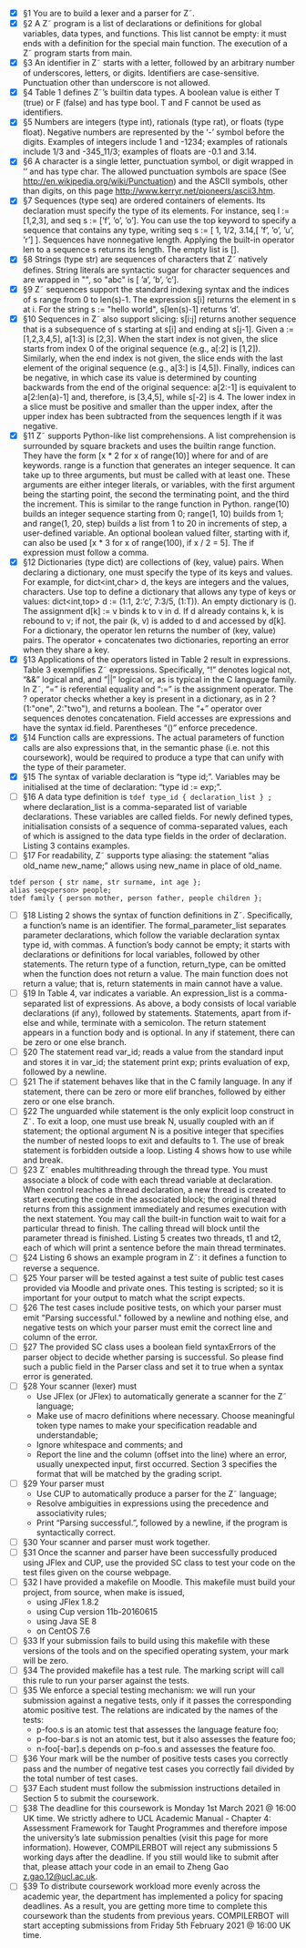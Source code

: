  - [x] §1 You are to build a lexer and a parser for Z˜.
 - [x] §2 A Z˜ program is a list of declarations or definitions for global variables, data types, and functions. This list cannot be empty: it must ends with a definition for the special main function. The execution of a Z˜ program starts from main.
 - [x] §3 An identifier in Z˜ starts with a letter, followed by an arbitrary number of underscores, letters, or digits. Identifiers are case-sensitive. Punctuation other than underscore is not allowed.
 - [x] §4 Table 1 defines Z˜’s builtin data types. A boolean value is either T (true) or F (false) and has type bool. T and F cannot be used as identifiers.
 - [x] §5 Numbers are integers (type int), rationals (type rat), or floats (type float). Negative numbers are represented by the ‘-’ symbol before the digits. Examples of integers include 1 and -1234; examples of rationals include 1/3 and -345_11/3; examples of floats are -0.1 and 3.14.
 - [x] §6 A character is a single letter, punctuation symbol, or digit wrapped in ’’ and has type char. The allowed punctuation symbols are space (See http://en.wikipedia.org/wiki/Punctuation) and the ASCII symbols, other than digits, on this page http://www.kerryr.net/pioneers/ascii3.htm.
 - [x] §7 Sequences (type seq) are ordered containers of elements. Its declaration must specify the type of its elements. For instance, seq<int> l := [1,2,3], and seq<char> s := [’f’, ’o’, ’o’]. You can use the top keyword to specify a sequence that contains any type, writing seq<top> s := [ 1, 1/2, 3.14,[ ’f’, ’o’, ’u’, ’r’] ]. Sequences have nonnegative length. Applying the built-in operator len to a sequence s returns its length. The empty list is [].
 - [x] §8 Strings (type str) are sequences of characters that Z˜ natively defines. String literals are syntactic sugar for character sequences and are wrapped in "", so "abc" is [ ’a’, ’b’, ’c’].
 - [x] §9 Z˜ sequences support the standard indexing syntax and the indices of s range from 0 to len(s)-1. The expression s[i] returns the element in s at i. For the string s := "hello world", s[len(s)-1] returns ‘d’.
 - [x] §10 Sequences in Z˜ also support slicing: s[i:j] returns another sequence that is a subsequence of s starting at s[i] and ending at s[j-1]. Given a := [1,2,3,4,5], a[1:3] is [2,3]. When the start index is not given, the slice starts from index 0 of the original sequence (e.g., a[:2] is [1,2]). Similarly, when the end index is not given, the slice ends with the last element of the original sequence (e.g., a[3:] is [4,5]). Finally, indices can be negative, in which case its value is determined by counting backwards from the end of the original sequence: a[2:-1] is equivalent to a[2:len(a)-1] and, therefore, is [3,4,5], while s[-2] is 4. The lower index in a slice must be positive and smaller than the upper index, after the upper index has been subtracted from the sequences length if it was negative.
 - [x] §11 Z˜ supports Python-like list comprehensions. A list comprehension is surrounded by square brackets and uses the builtin range function. They have the form [x * 2 for x of range(10)] where for and of are keywords. range is a function that generates an integer sequence. It can take up to three arguments, but must be called with at least one. These arguments are either integer literals, or variables, with the first argument being the starting point, the second the terminating point, and the third the increment. This is similar to the range function in Python. range(10) builds an integer sequence starting from 0; range(1, 10) builds from 1; and range(1, 20, step) builds a list from 1 to 20 in increments of step, a user-defined variable. An optional boolean valued filter, starting with if, can also be used [x * 3 for x of range(100), if x / 2 = 5]. The if expression must follow a comma.
 - [x] §12 Dictionaries (type dict) are collections of (key, value) pairs. When declaring a dictionary, one must specify the type of its keys and values. For example, for dict<int,char> d, the keys are integers and the values, characters. Use top to define a dictionary that allows any type of keys or values: dict<int,top> d := (1:1, 2:’c’, 7:3/5, (1:T)). An empty dictionary is (). The assignment d[k] := v binds k to v in d. If d already contains k, k is rebound to v; if not, the pair (k, v) is added to d and accessed by d[k]. For a dictionary, the operator len returns the number of (key, value) pairs. The operator + concatenates two dictionaries, reporting an error when they share a key.
 - [x] §13 Applications of the operators listed in Table 2 result in expressions. Table 3 exemplifies Z˜ expressions. Specifically, “!” denotes logical not, “&&” logical and, and “||” logical or, as is typical in the C language family. In Z˜, “=” is referential equality and “:=” is the assignment operator. The ? operator checks whether a key is present in a dictionary, as in 2 ? (1:"one", 2:"two"), and returns a boolean. The “+” operator over sequences denotes concatenation. Field accesses are expressions and have the syntax id.field. Parentheses “()” enforce precedence.
 - [x] §14 Function calls are expressions. The actual parameters of function calls are also expressions that, in the semantic phase (i.e. not this coursework), would be required to produce a type that can unify with the type of their parameter.
 - [x] §15 The syntax of variable declaration is “type id;”. Variables may be initialised at the time of declaration: “type id := exp;”.
 - [ ] §16 A data type definition is `tdef type_id { declaration_list } ;` where declaration_list is a comma-separated list of variable declarations. These variables are called fields. For newly defined types, initialisation consists of a sequence of comma-separated values, each of which is assigned to the data type fields in the order of declaration. Listing 3 contains examples.
 - [ ] §17 For readability, Z˜ supports type aliasing: the statement “alias old_name new_name;” allows using new_name in place of old_name.
```
tdef person { str name, str surname, int age };
alias seq<person> people;
tdef family { person mother, person father, people children };
```
 - [ ] §18 Listing 2 shows the syntax of function definitions in Z˜. Specifically, a function’s name is an identifier. The formal_parameter_list separates parameter declarations, which follow the variable declaration syntax type id, with commas. A function’s body cannot be empty; it starts with declarations or definitions for local variables, followed by other statements. The return type of a function, return_type, can be omitted when the function does not return a value. The main function does not return a value; that is, return statements in main cannot have a value.
 - [ ] §19 In Table 4, var indicates a variable. An expression_list is a comma-separated list of expressions. As above, a body consists of local variable declarations (if any), followed by statements. Statements, apart from if-else and while, terminate with a semicolon. The return statement appears in a function body and is optional. In any if statement, there can be zero or one else branch.
 - [ ] §20 The statement read var_id; reads a value from the standard input and stores it in var_id; the statement
print exp; prints evaluation of exp, followed by a newline.
 - [ ] §21 The if statement behaves like that in the C family language. In any if statement, there can be zero or more elif branches, followed by either zero or one else branch.
 - [ ] §22 The unguarded while statement is the only explicit loop construct in Z˜. To exit a loop, one must use break N, usually coupled with an if statement; the optional argument N is a positive integer that specifies the number of nested loops to exit and defaults to 1. The use of break statement is forbidden outside a loop. Listing 4 shows how to use while and break.
 - [ ] §23 Z˜ enables multithreading through the thread type. You must associate a block of code with each thread variable at declaration. When control reaches a thread declaration, a new thread is created to start executing the code in the associated block; the original thread returns from this assignment immediately and resumes execution with the next statement. You may call the built-in function wait to wait for a particular thread to finish. The calling thread will block until the parameter thread is finished. Listing 5 creates two threads, t1 and t2, each of which will print a sentence before the main thread terminates.
 - [ ] §24 Listing 6 shows an example program in Z˜: it defines a function to reverse a sequence.
 - [ ] §25 Your parser will be tested against a test suite of public test cases provided via Moodle and private ones. This testing is scripted; so it is important for your output to match what the script expects.
 - [ ] §26 The test cases include positive tests, on which your parser must emit "Parsing successful." followed by a newline and nothing else, and negative tests on which your parser must emit the correct line and column of the error.
 - [ ] §27 The provided SC class uses a boolean field syntaxErrors of the parser object to decide whether parsing is successful. So please find such a public field in the Parser class and set it to true when a syntax error is generated.
 - [ ] §28 Your scanner (lexer) must
   - Use JFlex (or JFlex) to automatically generate a scanner for the Z˜ language;
   - Make use of macro definitions where necessary. Choose meaningful token type names to make your specification readable and understandable;
   - Ignore whitespace and comments; and
   - Report the line and the column (offset into the line) where an error, usually unexpected input, first occurred. Section 3 specifies the format that will be matched by the grading script.
 - [ ] §29 Your parser must
   - Use CUP to automatically produce a parser for the Z˜ language;
   - Resolve ambiguities in expressions using the precedence and associativity rules;
   - Print “Parsing successful.”, followed by a newline, if the program is syntactically correct.
 - [ ] §30 Your scanner and parser must work together.
 - [ ] §31 Once the scanner and parser have been successfully produced using JFlex and CUP, use the provided SC class to test your code on the test files given on the course webpage.
 - [ ] §32 I have provided a makefile on Moodle. This makefile must build your project, from source, when make is issued,
   - using JFlex 1.8.2
   - using Cup version 11b-20160615
   - using Java SE 8
   - on CentOS 7.6
 - [ ] §33 If your submission fails to build using this makefile with these versions of the tools and on the specified operating system, your mark will be zero.
 - [ ] §34 The provided makefile has a test rule. The marking script will call this rule to run your parser against the tests.
 - [ ] §35 We enforce a special testing mechanism: we will run your submission against a negative tests, only if it passes the corresponding atomic positive test. The relations are indicated by the names of the tests:
   - p-foo.s is an atomic test that assesses the language feature foo;
   - p-foo-bar.s is not an atomic test, but it also assesses the feature foo;
   - n-foo[-bar].s depends on p-foo.s and assesses the feature foo.
 - [ ] §36 Your mark will be the number of positive tests cases you correctly pass and the number of negative test cases you correctly fail divided by the total number of test cases.
 - [ ] §37 Each student must follow the submission instructions detailed in Section 5 to submit the coursework.
 - [ ] §38 The deadline for this coursework is Monday 1st March 2021 @ 16:00 UK time. We strictly adhere to UCL Academic Manual - Chapter 4: Assessment Framework for Taught Programmes and therefore impose the university’s late submission penalties (visit this page for more information). However, COMPILERBOT will reject any submissions 5 working days after the deadline. If you still would like to submit after that, please attach your code in an email to Zheng Gao <z.gao.12@ucl.ac.uk>.
 - [ ] §39 To distribute coursework workload more evenly across the academic year, the department has implemented a policy for spacing deadlines. As a result, you are getting more time to complete this coursework than the students from previous years. COMPILERBOT will start accepting submissions from Friday 5th February 2021 @ 16:00 UK time.